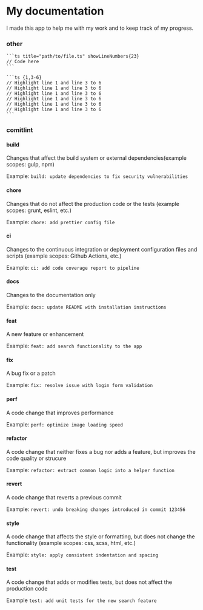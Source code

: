 # My documentation

I made this app to help me with my work and to keep track of my progress.

### other

````mdx showLineNumbers{23}
```ts title="path/to/file.ts" showLineNumbers{23}
// Code here
```
````

````mdx {1,3-6}
```ts {1,3-6}
// Highlight line 1 and line 3 to 6
// Highlight line 1 and line 3 to 6
// Highlight line 1 and line 3 to 6
// Highlight line 1 and line 3 to 6
// Highlight line 1 and line 3 to 6
// Highlight line 1 and line 3 to 6
```
````

### comitlint

#### build

Changes that affect the build system or external dependencies(example scopes: gulp, npm)

Example: `build: update dependencies to fix security vulnerabilities`

#### chore

Changes that do not affect the production code or the tests (example scopes: grunt, eslint, etc.)

Example: `chore: add prettier config file`

#### ci 

Changes to the continuous integration or deployment configuration files and scripts (example scopes: Github Actions, etc.)

Example: `ci: add code coverage report to pipeline`

#### docs

Changes to the documentation only

Example: `docs: update README with installation instructions`

#### feat

A new feature or enhancement

Example: `feat: add search functionality to the app`

#### fix 

A bug fix or a patch

Example: `fix: resolve issue with login form validation`

#### perf

A code change that improves performance

Example: `perf: optimize image loading speed`

#### refactor

A code change that neither fixes a bug nor adds a feature, but improves the code quality or strucure

Example: `refactor: extract common logic into a helper function`

#### revert 

A code change that reverts a previous commit 

Example: `revert: undo breaking changes introduced in commit 123456`

#### style 

A code change that affects the style or formatting, but does not change the functionality  (example scopes: css, scss, html, etc.)

Example: `style: apply consistent indentation and spacing`

#### test

A code change that adds or modifies tests, but does not affect the production code

Example `test: add unit tests for the new search feature`
